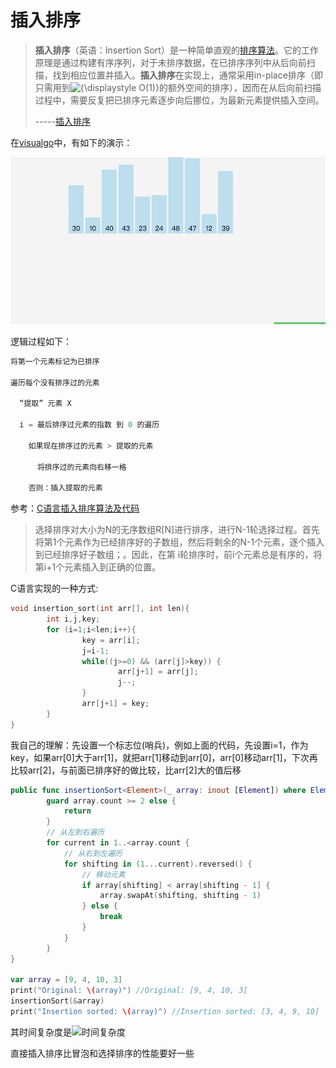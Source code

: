 # 插入排序

> **插入排序**（英语：Insertion Sort）是一种简单直观的[排序算法](https://zh.wikipedia.org/wiki/%E6%8E%92%E5%BA%8F%E7%AE%97%E6%B3%95)。它的工作原理是通过构建有序序列，对于未排序数据，在已排序序列中从后向前扫描，找到相应位置并插入。**插入排序**在实现上，通常采用in-place排序（即只需用到![{\displaystyle O(1)}](https://wikimedia.org/api/rest_v1/media/math/render/svg/e66384bc40452c5452f33563fe0e27e803b0cc21)的额外空间的排序），因而在从后向前扫描过程中，需要反复把已排序元素逐步向后挪位，为最新元素提供插入空间。
>
> -----[插入排序](<https://zh.wikipedia.org/wiki/%E6%8F%92%E5%85%A5%E6%8E%92%E5%BA%8F>)

在[visualgo](<https://visualgo.net/zh/sorting>)中，有如下的演示：

![002](https://github.com/winfredzen/iOS-Basic/blob/master/%E7%AE%97%E6%B3%95/images/002.gif)

逻辑过程如下：

```c
将第一个元素标记为已排序

遍历每个没有排序过的元素

  “提取” 元素 X

  i = 最后排序过元素的指数 到 0 的遍历

    如果现在排序过的元素 > 提取的元素

      将排序过的元素向右移一格

    否则：插入提取的元素
```

参考：[C语言插入排序算法及代码](<http://c.biancheng.net/cpp/html/2492.html>)

> 选择排序对大小为N的无序数组R[N]进行排序，进行N-1轮选择过程。首先将第1个元素作为已经排序好的子数组，然后将剩余的N-1个元素，逐个插入到已经排序好子数组；。因此，在第 i轮排序时，前i个元素总是有序的，将第i+1个元素插入到正确的位置。



C语言实现的一种方式:

```c
void insertion_sort(int arr[], int len){
        int i,j,key;
        for (i=1;i<len;i++){
                key = arr[i];
                j=i-1;
                while((j>=0) && (arr[j]>key)) {
                        arr[j+1] = arr[j];
                        j--;
                }
                arr[j+1] = key;
        }
}
```

我自己的理解：先设置一个标志位(哨兵)，例如上面的代码，先设置i=1，作为key，如果arr[0]大于arr[1]，就把arr[1]移动到arr[0]，arr[0]移动arr[1]，下次再比较arr[2]，与前面已排序好的做比较，比arr[2]大的值后移



```swift
public func insertionSort<Element>(_ array: inout [Element]) where Element: Comparable {
        guard array.count >= 2 else {
            return
        }
        // 从左到右遍历
        for current in 1..<array.count {
            // 从右到左遍历
            for shifting in (1...current).reversed() {
                // 移动元素
                if array[shifting] < array[shifting - 1] {
                    array.swapAt(shifting, shifting - 1)
                } else {
                    break
                }
            }
        }
}

var array = [9, 4, 10, 3]
print("Original: \(array)") //Original: [9, 4, 10, 3]
insertionSort(&array)
print("Insertion sorted: \(array)") //Insertion sorted: [3, 4, 9, 10]
```



其时间复杂度是![时间复杂度](http://latex.codecogs.com/gif.latex?\\O(n^2))

直接插入排序比冒泡和选择排序的性能要好一些